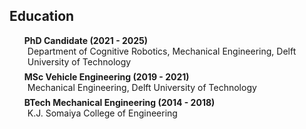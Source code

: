 ## Education

<ol class="education" style="list-style: none;">

<li style="margin-bottom: 0.5em;">
<div><strong>PhD Candidate (2021 - 2025)</strong></div>
<p style="margin:0 5px 0;">
<autocolor>Department of Cognitive Robotics, Mechanical Engineering, Delft University of Technology</autocolor><br>
</p>
</li>

<li style="margin-bottom: 0.5em;">
<div><strong>MSc Vehicle Engineering (2019 - 2021)</strong></div>
<p style="margin:0 5px 0;">
<autocolor>Mechanical Engineering, Delft University of Technology</autocolor><br>
</p>
</li>

<li style="margin-bottom: 0.5em;">
<div><strong>BTech Mechanical Engineering (2014 - 2018)</strong></div>
<p style="margin:0 5px 0;">
<autocolor>K.J. Somaiya College of Engineering</autocolor><br>
</p>
</li>

</ol>

